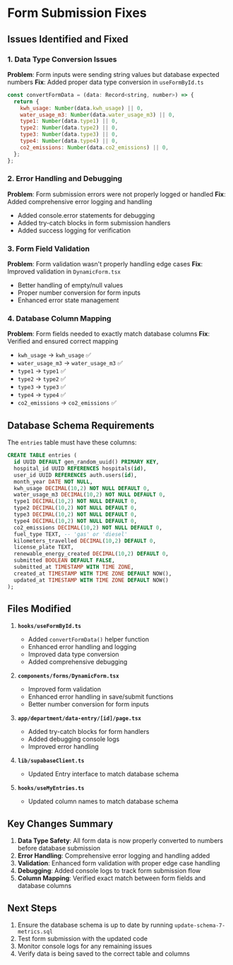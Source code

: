 # Form Submission Fixes

## Issues Identified and Fixed

### 1. Data Type Conversion Issues
**Problem**: Form inputs were sending string values but database expected numbers
**Fix**: Added proper data type conversion in `useFormById.ts`
```javascript
const convertFormData = (data: Record<string, number>) => {
  return {
    kwh_usage: Number(data.kwh_usage) || 0,
    water_usage_m3: Number(data.water_usage_m3) || 0,
    type1: Number(data.type1) || 0,
    type2: Number(data.type2) || 0,
    type3: Number(data.type3) || 0,
    type4: Number(data.type4) || 0,
    co2_emissions: Number(data.co2_emissions) || 0,
  };
};
```

### 2. Error Handling and Debugging
**Problem**: Form submission errors were not properly logged or handled
**Fix**: Added comprehensive error logging and handling
- Added console.error statements for debugging
- Added try-catch blocks in form submission handlers
- Added success logging for verification

### 3. Form Field Validation
**Problem**: Form validation wasn't properly handling edge cases
**Fix**: Improved validation in `DynamicForm.tsx`
- Better handling of empty/null values
- Proper number conversion for form inputs
- Enhanced error state management

### 4. Database Column Mapping
**Problem**: Form fields needed to exactly match database columns
**Fix**: Verified and ensured correct mapping
- `kwh_usage` → `kwh_usage` ✅
- `water_usage_m3` → `water_usage_m3` ✅
- `type1` → `type1` ✅
- `type2` → `type2` ✅
- `type3` → `type3` ✅
- `type4` → `type4` ✅
- `co2_emissions` → `co2_emissions` ✅

## Database Schema Requirements

The `entries` table must have these columns:
```sql
CREATE TABLE entries (
  id UUID DEFAULT gen_random_uuid() PRIMARY KEY,
  hospital_id UUID REFERENCES hospitals(id),
  user_id UUID REFERENCES auth.users(id),
  month_year DATE NOT NULL,
  kwh_usage DECIMAL(10,2) NOT NULL DEFAULT 0,
  water_usage_m3 DECIMAL(10,2) NOT NULL DEFAULT 0,
  type1 DECIMAL(10,2) NOT NULL DEFAULT 0,
  type2 DECIMAL(10,2) NOT NULL DEFAULT 0,
  type3 DECIMAL(10,2) NOT NULL DEFAULT 0,
  type4 DECIMAL(10,2) NOT NULL DEFAULT 0,
  co2_emissions DECIMAL(10,2) NOT NULL DEFAULT 0,
  fuel_type TEXT, -- 'gas' or 'diesel'
  kilometers_travelled DECIMAL(10,2) DEFAULT 0,
  license_plate TEXT,
  renewable_energy_created DECIMAL(10,2) DEFAULT 0,
  submitted BOOLEAN DEFAULT FALSE,
  submitted_at TIMESTAMP WITH TIME ZONE,
  created_at TIMESTAMP WITH TIME ZONE DEFAULT NOW(),
  updated_at TIMESTAMP WITH TIME ZONE DEFAULT NOW()
);
```

## Files Modified

1. **`hooks/useFormById.ts`**
   - Added `convertFormData()` helper function
   - Enhanced error handling and logging
   - Improved data type conversion
   - Added comprehensive debugging

2. **`components/forms/DynamicForm.tsx`**
   - Improved form validation
   - Enhanced error handling in save/submit functions
   - Better number conversion for form inputs

3. **`app/department/data-entry/[id]/page.tsx`**
   - Added try-catch blocks for form handlers
   - Added debugging console logs
   - Improved error handling

4. **`lib/supabaseClient.ts`**
   - Updated Entry interface to match database schema

5. **`hooks/useMyEntries.ts`**
   - Updated column names to match database schema

## Key Changes Summary

1. **Data Type Safety**: All form data is now properly converted to numbers before database submission
2. **Error Handling**: Comprehensive error logging and handling added
3. **Validation**: Enhanced form validation with proper edge case handling
4. **Debugging**: Added console logs to track form submission flow
5. **Column Mapping**: Verified exact match between form fields and database columns

## Next Steps

1. Ensure the database schema is up to date by running `update-schema-7-metrics.sql`
2. Test form submission with the updated code
3. Monitor console logs for any remaining issues
4. Verify data is being saved to the correct table and columns 